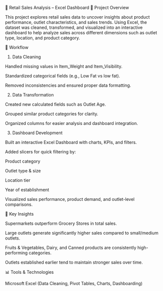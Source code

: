 🛒 Retail Sales Analysis – Excel Dashboard
📌 Project Overview

This project explores retail sales data to uncover insights about product performance, outlet characteristics, and sales trends.
Using Excel, the dataset was cleaned, transformed, and visualized into an interactive dashboard to help analyze sales across different dimensions such as outlet type, location, and product category.

🔧 Workflow
1. Data Cleaning

Handled missing values in Item_Weight and Item_Visibility.

Standardized categorical fields (e.g., Low Fat vs low fat).

Removed inconsistencies and ensured proper data formatting.

2. Data Transformation

Created new calculated fields such as Outlet Age.

Grouped similar product categories for clarity.

Organized columns for easier analysis and dashboard integration.

3. Dashboard Development

Built an interactive Excel Dashboard with charts, KPIs, and filters.

Added slicers for quick filtering by:

Product category

Outlet type & size

Location tier

Year of establishment

Visualized sales performance, product demand, and outlet-level comparisons.

🎯 Key Insights

Supermarkets outperform Grocery Stores in total sales.

Large outlets generate significantly higher sales compared to small/medium outlets.

Fruits & Vegetables, Dairy, and Canned products are consistently high-performing categories.

Outlets established earlier tend to maintain stronger sales over time.

📊 Tools & Technologies

Microsoft Excel (Data Cleaning, Pivot Tables, Charts, Dashboarding)
